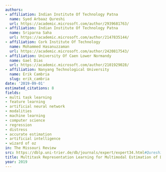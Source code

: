 ```yaml
---
authors:
- affiliation: Indian Institute Of Technology Patna
  name: Syed Arbaaz Qureshi
  url: https://academic.microsoft.com/author/2939681763/
- affiliation: Indian Institute Of Technology Patna
  name: Sriparna Saha
  url: https://academic.microsoft.com/author/2147835144/
- affiliation: Cork Institute Of Technology
  name: Mohammed Hasanuzzaman
  url: https://academic.microsoft.com/author/2420817543/
- affiliation: University Of Caen Lower Normandy
  name: Gael Dias
  url: https://academic.microsoft.com/author/2101929028/
- affiliation: Nanyang Technological University
  name: Erik Cambria
  slug: erik_cambria
date: '2019-09-01'
estimated_citations: 8
fields:
- multi task learning
- feature learning
- artificial neural network
- modalities
- machine learning
- computer science
- regression
- distress
- accurate estimation
- artificial intelligence
- wizard of oz
in: The Missouri Review
src: https://dblp.uni-trier.de/db/journals/expert/expert34.html#QureshiSHDC19
title: Multitask Representation Learning for Multimodal Estimation of Depression Level
year: 2019
---
```

